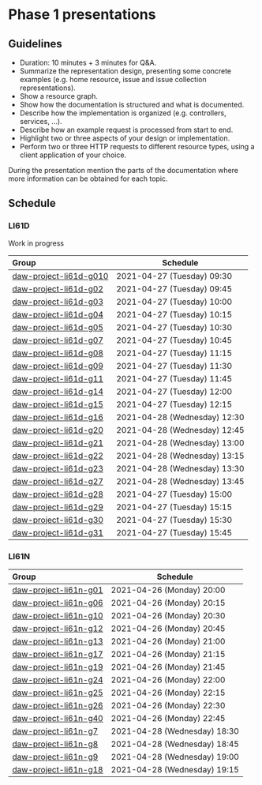 # Phase 1 presentations

## Guidelines

- Duration: 10 minutes + 3 minutes for Q&A.
- Summarize the representation design, presenting some concrete examples (e.g. home resource, issue and issue collection representations).
- Show a resource graph.
- Show how the documentation is structured and what is documented.
- Describe how the implementation is organized (e.g. controllers, services, ...).
- Describe how an example request is processed from start to end.
- Highlight two or three aspects of your design or implementation.
- Perform two or three HTTP requests to different resource types, using a client application of your choice.

During the presentation mention the parts of the documentation where more information can be obtained for each topic.

## Schedule

### LI61D

Work in progress

| Group                                                                             | Schedule
:-----------------------------------------------------------------------------------|-----------------
| [daw-project-li61d-g010](https://github.com/isel-leic-daw/daw-project-li61d-g010) | 2021-04-27 (Tuesday) 09:30
| [daw-project-li61d-g02](https://github.com/isel-leic-daw/daw-project-li61d-g02)   | 2021-04-27 (Tuesday) 09:45
| [daw-project-li61d-g03](https://github.com/isel-leic-daw/daw-project-li61d-g03)   | 2021-04-27 (Tuesday) 10:00
| [daw-project-li61d-g04](https://github.com/isel-leic-daw/daw-project-li61d-g04)   | 2021-04-27 (Tuesday) 10:15
| [daw-project-li61d-g05](https://github.com/isel-leic-daw/daw-project-li61d-g05)   | 2021-04-27 (Tuesday) 10:30
| [daw-project-li61d-g07](https://github.com/isel-leic-daw/daw-project-li61d-g07)   | 2021-04-27 (Tuesday) 10:45
| [daw-project-li61d-g08](https://github.com/isel-leic-daw/daw-project-li61d-g08)   | 2021-04-27 (Tuesday) 11:15
| [daw-project-li61d-g09](https://github.com/isel-leic-daw/daw-project-li61d-g09)   | 2021-04-27 (Tuesday) 11:30
| [daw-project-li61d-g11](https://github.com/isel-leic-daw/daw-project-li61d-g11)   | 2021-04-27 (Tuesday) 11:45
| [daw-project-li61d-g14](https://github.com/isel-leic-daw/daw-project-li61d-g14)   | 2021-04-27 (Tuesday) 12:00
| [daw-project-li61d-g15](https://github.com/isel-leic-daw/daw-project-li61d-g15)   | 2021-04-27 (Tuesday) 12:15
| [daw-project-li61d-g16](https://github.com/isel-leic-daw/daw-project-li61d-g16)   | 2021-04-28 (Wednesday) 12:30
| [daw-project-li61d-g20](https://github.com/isel-leic-daw/daw-project-li61d-g20)   | 2021-04-28 (Wednesday) 12:45
| [daw-project-li61d-g21](https://github.com/isel-leic-daw/daw-project-li61d-g21)   | 2021-04-28 (Wednesday) 13:00
| [daw-project-li61d-g22](https://github.com/isel-leic-daw/daw-project-li61d-g22)   | 2021-04-28 (Wednesday) 13:15
| [daw-project-li61d-g23](https://github.com/isel-leic-daw/daw-project-li61d-g23)   | 2021-04-28 (Wednesday) 13:30
| [daw-project-li61d-g27](https://github.com/isel-leic-daw/daw-project-li61d-g27)   | 2021-04-28 (Wednesday) 13:45
| [daw-project-li61d-g28](https://github.com/isel-leic-daw/daw-project-li61d-g28)   | 2021-04-27 (Tuesday) 15:00
| [daw-project-li61d-g29](https://github.com/isel-leic-daw/daw-project-li61d-g29)   | 2021-04-27 (Tuesday) 15:15
| [daw-project-li61d-g30](https://github.com/isel-leic-daw/daw-project-li61d-g30)   | 2021-04-27 (Tuesday) 15:30
| [daw-project-li61d-g31](https://github.com/isel-leic-daw/daw-project-li61d-g31)   | 2021-04-27 (Tuesday) 15:45


### LI61N

| Group                                                                             | Schedule
:-----------------------------------------------------------------------------------|-----------------
| [daw-project-li61n-g01](https://github.com/isel-leic-daw/daw-project-li61n-g01)   | 2021-04-26 (Monday) 20:00
| [daw-project-li61n-g06](https://github.com/isel-leic-daw/daw-project-li61n-g06)   | 2021-04-26 (Monday) 20:15
| [daw-project-li61n-g10](https://github.com/isel-leic-daw/daw-project-li61d-g10)   | 2021-04-26 (Monday) 20:30
| [daw-project-li61n-g12](https://github.com/isel-leic-daw/daw-project-li61d-g12)   | 2021-04-26 (Monday) 20:45
| [daw-project-li61n-g13](https://github.com/isel-leic-daw/daw-project-li61d-g13)   | 2021-04-26 (Monday) 21:00
| [daw-project-li61n-g17](https://github.com/isel-leic-daw/daw-project-li61d-g17)   | 2021-04-26 (Monday) 21:15
| [daw-project-li61n-g19](https://github.com/isel-leic-daw/daw-project-li61d-g19)   | 2021-04-26 (Monday) 21:45
| [daw-project-li61n-g24](https://github.com/isel-leic-daw/daw-project-li61d-g24)   | 2021-04-26 (Monday) 22:00
| [daw-project-li61n-g25](https://github.com/isel-leic-daw/daw-project-li61d-g25)   | 2021-04-26 (Monday) 22:15
| [daw-project-li61n-g26](https://github.com/isel-leic-daw/daw-project-li61d-g26)   | 2021-04-26 (Monday) 22:30
| [daw-project-li61n-g40](https://github.com/isel-leic-daw/daw-project-li61d-g40)   | 2021-04-26 (Monday) 22:45
| [daw-project-li61n-g7](https://github.com/isel-leic-daw/daw-project-li61d-g7)     | 2021-04-28 (Wednesday) 18:30
| [daw-project-li61n-g8](https://github.com/isel-leic-daw/daw-project-li61d-g8)     | 2021-04-28 (Wednesday) 18:45
| [daw-project-li61n-g9](https://github.com/isel-leic-daw/daw-project-li61d-g9)     | 2021-04-28 (Wednesday) 19:00
| [daw-project-li61n-g18](https://github.com/isel-leic-daw/daw-project-li61d-g18)   | 2021-04-28 (Wednesday) 19:15

